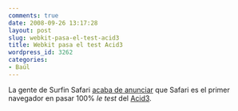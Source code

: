 ```yaml
---
comments: true
date: 2008-09-26 13:17:28
layout: post
slug: webkit-pasa-el-test-acid3
title: Webkit pasa el test Acid3
wordpress_id: 3262
categories:
- Baúl
---
```


La gente de Surfin Safari [acaba de anunciar](http://webkit.org/blog/280/full-pass-of-acid-3/) que Safari es el primer navegador en pasar 100% _le test_ del [Acid3](http://acid3.acidtests.org/).
